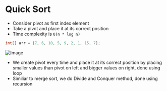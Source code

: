 # Quick Sort

- Consider pivot as first index element
- Take a pivot and place it at its correct position
- Time complexity is `O(n * log n)`

```java
int[] arr = {7, 6, 10, 5, 9, 2, 1, 15, 7};
```

![Image](https://github.com/ssm0801/DSA-using-Java/blob/master/Sorting/Quick/quick.png)

- We create pivot every time and place it at its correct position by placing smaller values than pivot on left and bigger values on right, done using loop
- Similiar to merge sort, we do Divide and Conquer method, done using recursion
